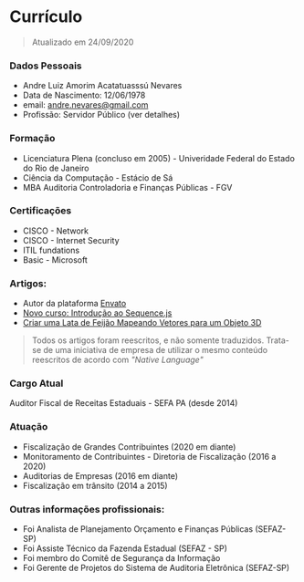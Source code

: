 # Currículo
> Atualizado em 24/09/2020

### Dados Pessoais
- Andre Luiz Amorim Acatatuasssú Nevares
- Data de Nascimento: 12/06/1978
- email: andre.nevares@gmail.com
- Profissão: Servidor Público (ver detalhes)

### Formação
- Licenciatura Plena (concluso em 2005) - Univeridade Federal do Estado do Rio de Janeiro
- Ciência da Computação - Estácio de Sá
- MBA Auditoria Controladoria e Finanças Públicas - FGV

### Certificações
- CISCO - Network
- CISCO - Internet Security
- ITIL fundations
- Basic - Microsoft

### Artigos:
- Autor da plataforma [Envato]()
- [Novo curso: Introdução ao Sequence.js](https://webdesign.tutsplus.com/pt/articles/new-course-introduction-to-sequencejs--cms-28430?_ga=2.181620836.235555149.1600956360-1013182568.1600956360)
- [Criar uma Lata de Feijão Mapeando Vetores para um Objeto 3D](https://design.tutsplus.com/pt/tutorials/create-a-can-of-beans-by-mapping-vectors-to-a-3d-object--vector-29?_ga=2.152130042.235555149.1600956360-1013182568.1600956360)
> Todos os artigos foram reescritos, e não somente traduzidos.  Trata-se de uma iniciativa de empresa de utilizar o mesmo conteúdo reescritos de acordo com _"Native Language"_

### Cargo Atual
Auditor Fiscal de Receitas Estaduais - SEFA PA (desde 2014)

### Atuação
- Fiscalização de Grandes Contribuintes  (2020 em diante)
- Monitoramento de Contribuintes - Diretoria de Fiscalização (2016 a 2020)
- Auditorias de Empresas (2016 em diante)
- Fiscalização em trânsito (2014 a 2015)

### Outras informações profissionais:
- Foi Analista de Planejamento Orçamento e Finanças Públicas (SEFAZ-SP)
- Foi Assiste Técnico da Fazenda Estadual (SEFAZ - SP)
- Foi membro do Comitê de Segurança da Informação 
- Foi Gerente de Projetos do Sistema de Auditoria Eletrônica (SEFAZ-SP)
